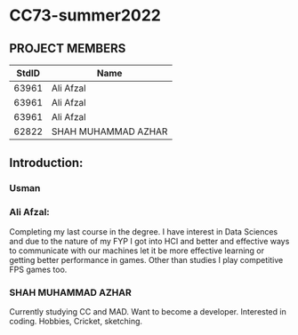 # CC73-summer2022

## PROJECT MEMBERS
StdID | Name
------------ | -------------
63961 | Ali Afzal
63961 | Ali Afzal
63961 | Ali Afzal
62822 | SHAH MUHAMMAD AZHAR


## Introduction:

### Usman

### Ali Afzal: 
Completing my last course in the degree. I have interest in Data Sciences and due to the nature of my FYP I got into HCI and better and effective ways to communicate with our machines let it be more effective learning or getting better performance in games. Other than studies I play competitive FPS games too. 


### SHAH MUHAMMAD AZHAR
Currently studying CC and MAD. Want to become a developer. Interested in coding. Hobbies, Cricket, sketching. 
